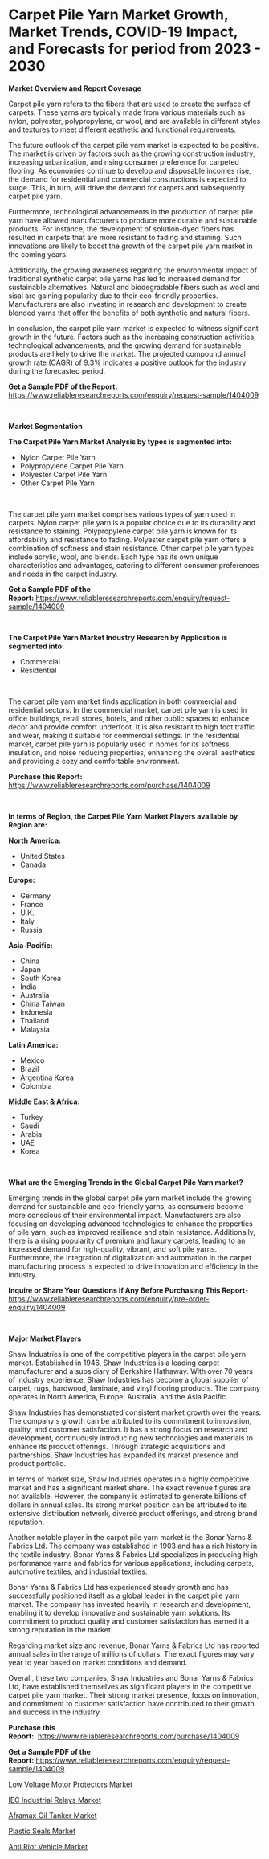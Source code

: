 <p><h1>Carpet Pile Yarn Market Growth, Market Trends, COVID-19 Impact, and Forecasts for period from 2023 - 2030</h1></p><p><strong>Market Overview and Report Coverage</strong></p>
<p><p>Carpet pile yarn refers to the fibers that are used to create the surface of carpets. These yarns are typically made from various materials such as nylon, polyester, polypropylene, or wool, and are available in different styles and textures to meet different aesthetic and functional requirements.</p><p>The future outlook of the carpet pile yarn market is expected to be positive. The market is driven by factors such as the growing construction industry, increasing urbanization, and rising consumer preference for carpeted flooring. As economies continue to develop and disposable incomes rise, the demand for residential and commercial constructions is expected to surge. This, in turn, will drive the demand for carpets and subsequently carpet pile yarn.</p><p>Furthermore, technological advancements in the production of carpet pile yarn have allowed manufacturers to produce more durable and sustainable products. For instance, the development of solution-dyed fibers has resulted in carpets that are more resistant to fading and staining. Such innovations are likely to boost the growth of the carpet pile yarn market in the coming years.</p><p>Additionally, the growing awareness regarding the environmental impact of traditional synthetic carpet pile yarns has led to increased demand for sustainable alternatives. Natural and biodegradable fibers such as wool and sisal are gaining popularity due to their eco-friendly properties. Manufacturers are also investing in research and development to create blended yarns that offer the benefits of both synthetic and natural fibers.</p><p>In conclusion, the carpet pile yarn market is expected to witness significant growth in the future. Factors such as the increasing construction activities, technological advancements, and the growing demand for sustainable products are likely to drive the market. The projected compound annual growth rate (CAGR) of 9.3% indicates a positive outlook for the industry during the forecasted period.</p></p>
<p><strong>Get a Sample PDF of the Report:</strong> <a href="https://www.reliableresearchreports.com/enquiry/request-sample/1404009">https://www.reliableresearchreports.com/enquiry/request-sample/1404009</a></p>
<p>&nbsp;</p>
<p><strong>Market Segmentation</strong></p>
<p><strong>The Carpet Pile Yarn Market Analysis by types is segmented into:</strong></p>
<p><ul><li>Nylon Carpet Pile Yarn</li><li>Polypropylene Carpet Pile Yarn</li><li>Polyester Carpet Pile Yarn</li><li>Other Carpet Pile Yarn</li></ul></p>
<p>&nbsp;</p>
<p><p>The carpet pile yarn market comprises various types of yarn used in carpets. Nylon carpet pile yarn is a popular choice due to its durability and resistance to staining. Polypropylene carpet pile yarn is known for its affordability and resistance to fading. Polyester carpet pile yarn offers a combination of softness and stain resistance. Other carpet pile yarn types include acrylic, wool, and blends. Each type has its own unique characteristics and advantages, catering to different consumer preferences and needs in the carpet industry.</p></p>
<p><strong>Get a Sample PDF of the Report:</strong>&nbsp;<a href="https://www.reliableresearchreports.com/enquiry/request-sample/1404009">https://www.reliableresearchreports.com/enquiry/request-sample/1404009</a></p>
<p>&nbsp;</p>
<p><strong>The Carpet Pile Yarn Market Industry Research by Application is segmented into:</strong></p>
<p><ul><li>Commercial</li><li>Residential</li></ul></p>
<p>&nbsp;</p>
<p><p>The carpet pile yarn market finds application in both commercial and residential sectors. In the commercial market, carpet pile yarn is used in office buildings, retail stores, hotels, and other public spaces to enhance decor and provide comfort underfoot. It is also resistant to high foot traffic and wear, making it suitable for commercial settings. In the residential market, carpet pile yarn is popularly used in homes for its softness, insulation, and noise reducing properties, enhancing the overall aesthetics and providing a cozy and comfortable environment.</p></p>
<p><strong>Purchase this Report:</strong>&nbsp; <a href="https://www.reliableresearchreports.com/purchase/1404009">https://www.reliableresearchreports.com/purchase/1404009</a></p>
<p>&nbsp;</p>
<p><strong>In terms of Region, the Carpet Pile Yarn Market Players available by Region are:</strong></p>
<p>
    <p> <strong> North America: </strong>
        <ul>
            <li>United States</li>
            <li>Canada</li>
        </ul>
        </p> 
    <p> <strong> Europe: </strong>
        <ul>
            <li>Germany</li>
            <li>France</li>
            <li>U.K.</li>
            <li>Italy</li>
            <li>Russia</li>
        </ul>
        </p> 
    <p> <strong> Asia-Pacific: </strong>
        <ul>
            <li>China</li>
            <li>Japan</li>
            <li>South Korea</li>
            <li>India</li>
            <li>Australia</li>
            <li>China Taiwan</li>
            <li>Indonesia</li>
            <li>Thailand</li>
            <li>Malaysia</li>
        </ul>
        </p> 
    <p> <strong> Latin America: </strong>
        <ul>
            <li>Mexico</li>
            <li>Brazil</li>
            <li>Argentina Korea</li>
            <li>Colombia</li>
        </ul>
        </p> 
    <p> <strong> Middle East & Africa: </strong>
        <ul>
            <li>Turkey</li>
            <li>Saudi</li>
            <li>Arabia</li>
            <li>UAE</li>
            <li>Korea</li>
        </ul>
    </p>
    </p>
<p>&nbsp;</p>
<p><strong>What are the Emerging Trends in the Global Carpet Pile Yarn market?</strong></p>
<p><p>Emerging trends in the global carpet pile yarn market include the growing demand for sustainable and eco-friendly yarns, as consumers become more conscious of their environmental impact. Manufacturers are also focusing on developing advanced technologies to enhance the properties of pile yarn, such as improved resilience and stain resistance. Additionally, there is a rising popularity of premium and luxury carpets, leading to an increased demand for high-quality, vibrant, and soft pile yarns. Furthermore, the integration of digitalization and automation in the carpet manufacturing process is expected to drive innovation and efficiency in the industry.</p></p>
<p><strong>Inquire or Share Your Questions If Any Before Purchasing This Report</strong>- <a href="https://www.reliableresearchreports.com/enquiry/pre-order-enquiry/1404009">https://www.reliableresearchreports.com/enquiry/pre-order-enquiry/1404009</a></p>
<p>&nbsp;</p>
<p><strong>Major Market Players</strong></p>
<p><p>Shaw Industries is one of the competitive players in the carpet pile yarn market. Established in 1946, Shaw Industries is a leading carpet manufacturer and a subsidiary of Berkshire Hathaway. With over 70 years of industry experience, Shaw Industries has become a global supplier of carpet, rugs, hardwood, laminate, and vinyl flooring products. The company operates in North America, Europe, Australia, and the Asia Pacific.</p><p>Shaw Industries has demonstrated consistent market growth over the years. The company's growth can be attributed to its commitment to innovation, quality, and customer satisfaction. It has a strong focus on research and development, continuously introducing new technologies and materials to enhance its product offerings. Through strategic acquisitions and partnerships, Shaw Industries has expanded its market presence and product portfolio.</p><p>In terms of market size, Shaw Industries operates in a highly competitive market and has a significant market share. The exact revenue figures are not available. However, the company is estimated to generate billions of dollars in annual sales. Its strong market position can be attributed to its extensive distribution network, diverse product offerings, and strong brand reputation.</p><p>Another notable player in the carpet pile yarn market is the Bonar Yarns & Fabrics Ltd. The company was established in 1903 and has a rich history in the textile industry. Bonar Yarns & Fabrics Ltd specializes in producing high-performance yarns and fabrics for various applications, including carpets, automotive textiles, and industrial textiles.</p><p>Bonar Yarns & Fabrics Ltd has experienced steady growth and has successfully positioned itself as a global leader in the carpet pile yarn market. The company has invested heavily in research and development, enabling it to develop innovative and sustainable yarn solutions. Its commitment to product quality and customer satisfaction has earned it a strong reputation in the market.</p><p>Regarding market size and revenue, Bonar Yarns & Fabrics Ltd has reported annual sales in the range of millions of dollars. The exact figures may vary year to year based on market conditions and demand.</p><p>Overall, these two companies, Shaw Industries and Bonar Yarns & Fabrics Ltd, have established themselves as significant players in the competitive carpet pile yarn market. Their strong market presence, focus on innovation, and commitment to customer satisfaction have contributed to their growth and success in the industry.</p></p>
<p><strong>Purchase this Report:</strong>&nbsp;&nbsp;<a href="https://www.reliableresearchreports.com/purchase/1404009">https://www.reliableresearchreports.com/purchase/1404009</a></p>
<p></p>
<p><strong>Get a Sample PDF of the Report:</strong>&nbsp;<a href="https://www.reliableresearchreports.com/enquiry/request-sample/1404009">https://www.reliableresearchreports.com/enquiry/request-sample/1404009</a></p>
<p><p><a href="https://github.com/BryceTownsendr/Market-Research-Report-List-1/blob/main/low-voltage-motor-protectors-market.md">Low Voltage Motor Protectors Market</a></p><p><a href="https://github.com/WillieWoodard/Market-Research-Report-List-1/blob/main/iec-industrial-relays-market.md">IEC Industrial Relays Market</a></p><p><a href="https://medium.com/@leonorhaley2009/aframax-oil-tanker-market-research-report-its-history-and-forecast-2023-to-2030-7d9b6d81f22f">Aframax Oil Tanker Market</a></p><p><a href="https://www.linkedin.com/pulse/plastic-seals-market-challenges-opportunities-growth-i7b9e/">Plastic Seals Market</a></p><p><a href="https://medium.com/@alicehanson1974/anti-riot-vehicle-market-trends-forecast-and-competitive-analysis-to-2030-b9b96a0ec30b">Anti Riot Vehicle Market</a></p></p>